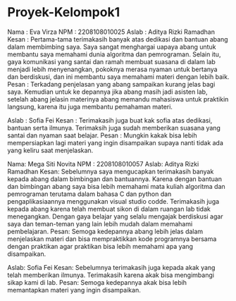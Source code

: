 # Proyek-Kelompok1
Nama : Eva Virza
NPM  : 2208108010025
Aslab : Aditya Rizki Ramadhan
        Kesan : Pertama-tama terimakasih banyak atas dedikasi dan bantuan abang dalam membimbing saya. Saya sangat menghargai uapaya abang untuk membantu                     saya memahami dunia algoritma dan pemrograman. Selain itu, gaya komunikasi yang santai dan ramah membuat suasana di dalam lab menjadi lebih                   menyenangkan, pokoknya merasa nyaman untuk bertanya dan berdiskusi, dan ini membantu saya memahami materi dengan lebih baik.
        Pesan : Terkadang penjelasan yang abang sampaikan kurang jelas bagi saya. Kemudian untuk ke depannya jika abang masih jadi asisten lab,                               setelah abang jelasin materinya abang memandu mahasiswa untuk praktikin langsung, karena itu juga membantu pemahaman materi.  

Aslab : Sofia Fei 
        Kesan : Terimakasih juga buat kak sofia atas dedikasi, bantuan serta ilmunya. Terimaksih juga sudah memberikan suasana yang santai dan nyaman saat                   belajar.
        Pesan : Mungkin kakak bisa lebih mempersiapkan lagi materi yang ingin disampaikan supaya nanti tidak ada yang keliru saat menjelaskan.    

Nama: Mega Siti Novita
NPM : 2208108010057
Aslab: Aditya Rizki Ramadhan
Kesan: Sebelumnya saya mengucapkan terimakasih banyak kepada abang dalam bimbingan dan bantuannya. Karena dengan bantuan dan bimbingan abang saya bisa lebih memahami mata kuliah algoritma dan pemrograman terutama dalam bahasa C dan python dan pengaplikasiaannya menggunakan visual studio codde. Terimakasih juga kepada abang karena telah membuat sikon di dalam ruangan lab tidak menegangkan. Dengan gaya belajar yang selalu mengajak berdiskusi agar saya dan teman-teman yang lain lebih mudah dalam memahami pembelajaran.
Pesan: Semoga kedepannya abang lebih jelas dalam menjelaskan materi dan bisa mempraktikkan kode programnya bersama dengan praktikan agar praktikan bisa lebih memahami apa yang disampaikan.

Aslab: Sofia Fei
Kesan: Sebelumnya terimakasih juga kepada akak yang telah memberikan ilmunya. Terimakasih karena akak bisa mengimbangi sikap kami di lab. 
Pesan: Semoga kedepannya akak bisa lebih memantapkan materi yang ingin disampaikan. 
